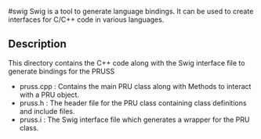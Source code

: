 #swig
Swig is a tool to generate language bindings. It can be used to create interfaces for C/C++ code in various languages.

## Description
This directory contains the C++ code along with the Swig interface file to generate bindings for the PRUSS
* pruss.cpp : Contains the main PRU class along with Methods to interact with a PRU object.
* pruss.h : The header file for the PRU class containing class definitions and include files.
* pruss.i : The Swig interface file which generates a wrapper for the PRU class.

